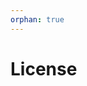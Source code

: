 ```yaml
---
orphan: true
---
```


# License

```{include} ../LICENSE

```
                                                                                                                                                                                                                                                                                                              